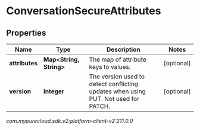 # ConversationSecureAttributes


## Properties

| Name | Type | Description | Notes |
| ------------ | ------------- | ------------- | ------------- |
| **attributes** | **Map&lt;String, String&gt;** | The map of attribute keys to values. |  [optional] |
| **version** | **Integer** | The version used to detect conflicting updates when using PUT. Not used for PATCH. |  [optional] |




_com.mypurecloud.sdk.v2:platform-client-v2:211.0.0_
